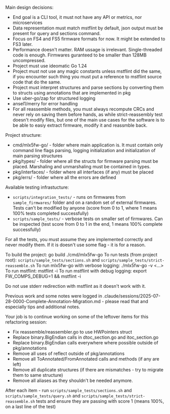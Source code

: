 Main design decisions:
 * End goal is a CLI tool, it must not have any API or metrics, nor microservices
 * Data representation must match mstflint by default, json output must be present for query and sections command.
 * Focus on FS4 and FS5 firmware formats for now. It might be extended to FS3 later.
 * Performance doesn't matter. RAM ussage is irrelevant. Single-threaded code is enough. Firmwares guranteed to be smaller than 128MB uncompressed.
 * Project must use ideomatic Go 1.24
 * Project must not use any magic constants unless mstflint did the same, if you encounter such thing you must put a reference to mstflint source code that do the same.
 * Project must interpret structures and parse sections by converting them to structs using annotations that are implemented in pkg
 * Use uber-go/zap for structured logging
 * ansel1/merry for error handling
 * For all reassemble methods, you must always recompute CRCs and never rely on saving them before hands, as while strict-reassembly test doesn't modify files, but one of the main use cases for the software is to be able to easiy extract firmware, modify it and reassmble back.

Project structure:
 * cmd/mlx5fw-go/ - folder where main application is. It must contain only command line flags parsing, logging initialization and initialization of main parsing structures
 * pkg/types/ - folder where all the structs for firmware parsing must be placed. Marshaling and unmarshaling must be contained in types.
 * pkg/interfaces/ - folder where all interfaces (if any) must be placed
 * pkg/errs/ - folder where all the errors are defined

Available testing infrastucture:
 - `scripts/integration_tests/` - runs on firmwares from `sample_firmwares/` folder and on a random set of external firmwares. Tests can't be modified by anyone (score from 0 to 1, where 1 means 100% tests completed successfully)
 - `scripts/sample_tests/` - verbose tests on smaller set of firmwares. Can be inspected (test score from 0 to 1 in the end, 1 means 100% complete successfully)
 
 For all the tests, you must assume they are implemented correctly and never modify them. If it is doesn't use some flag - it is for a reason.
 
To build the project: go build ./cmd/mlx5fw-go
To run tests (from project root): `scripts/sample_tests/sections.sh` and `scripts/sample_tests/strict-reassemble.sh`
To run mlx5fw-go with verbose logging: ./mlx5fw-go -v <...>
To run mstflint: mstflint -i <FILENAME> <command>
To run mstflint with debug logging: export FW_COMPS_DEBUG=1 && mstflint -i <FILENAME> <command>

Do not use stderr redirection with mstflint as it doesn't work with it.

Previous work and some notes were logged in .claude/sessions/2025-07-28-0000-Complete-Annotation-Migration.md - please read that and especially tips and additional notes.

Your job is to continue working on some of the leftover items for this refactoring session:
- Fix reassemble/reassembler.go to use HWPointers struct
- Replace binary.BigEndian calls in dtoc_section.go and itoc_section.go
- Replace binary.BigEndian calls everywhere where possible outside of pkg/annotations
- Remove all uses of reflect outside of pkg/annotations
- Remove all ToAnnotated/FromAnnotated calls and methods (if any are left)
- Remove all duplicate structures (if there are mismatches - try to migrate them to same structure)
- Remove all aliases as they shouldn't be needed anymore.

After each item - run `scripts/sample_tests/sections.sh` and `scripts/sample_tests/query.sh` and `scripts/sample_tests/strict-reassemble.sh` tests and ensure they are passing with score 1 (means 100%, on a last line of the test)
